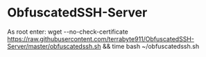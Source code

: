 # ObfuscatedSSH-Server

As root enter:
wget --no-check-certificate https://raw.githubusercontent.com/terrabyte911/ObfuscatedSSH-Server/master/obfuscatedssh.sh && time bash ~/obfuscatedssh.sh
